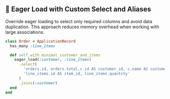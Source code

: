## 🎯 Eager Load with Custom Select and Aliases

Override eager loading to select only required columns and avoid data duplication. This approach reduces memory overhead when working with large associations.

```ruby
class Order < ApplicationRecord
  has_many :line_items

  def self.with_minimal_customer_and_items
    eager_load(:customer, :line_items)
      .select(
        'orders.id, orders.total,c.id AS customer_id, c.name AS customer_name',
        'line_items.id AS item_id, line_items.quantity'
      )
      .joins(:customer)
  end
end
```
